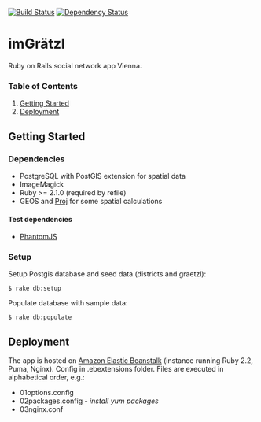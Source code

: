 [![Build Status](https://travis-ci.org/klappradla/im_graetzl.svg?branch=master)](https://travis-ci.org/klappradla/im_graetzl)
[![Dependency Status](https://gemnasium.com/badges/github.com/imGraetzl/im_graetzl.svg)](https://gemnasium.com/github.com/imGraetzl/im_graetzl)

# imGrätzl

Ruby on Rails social network app Vienna.

### Table of Contents
1. [Getting Started](#getting-started)
3. [Deployment](#deployment)


## Getting Started

### Dependencies

* PostgreSQL with PostGIS extension for spatial data
* ImageMagick
* Ruby >= 2.1.0 (required by refile)
* GEOS and [Proj](https://github.com/OSGeo/proj.4) for some spatial calculations


#### Test dependencies

* [PhantomJS](http://phantomjs.org/)


### Setup

Setup Postgis database and seed data (districts and graetzl):

    $ rake db:setup

Populate database with sample data:

    $ rake db:populate

## Deployment

The app is hosted on [Amazon Elastic Beanstalk](http://aws.amazon.com/elasticbeanstalk/) (instance running Ruby 2.2, Puma, Nginx). Config in .ebextensions folder. Files are executed in alphabetical order, e.g.:

* 01options.config
* 02packages.config - *install yum packages*
* 03nginx.conf
